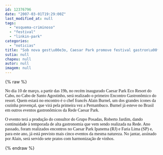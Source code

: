 ```yaml
---
id: 12376796
date: "2007-03-01T19:29:00Z"
last_modified_at: null
tags:
  - "esquema-criminoso"
  - "festival"
  - "linkin-park"
categories:
  - "noticias"
title: "Sob nova gest\u00e3o, Caesar Park promove festival gastron\u00f4mico. Quem se habilita?"
sutia: null
chapeu: null
autor: null
imagem: null
---
```

{% raw %}
<p><P><FONT face=Verdana>No dia 10 de março, a partir das 19h, no recém inaugurado Caesar Park Eco Resort do Cabo, no Cabo de Santo Agostinho, será realizado o primeiro Encontro Gastronômico do resort. Quem estará no encontro é o chef francês Alain Burnel, um dos grandes ícones da cozinha provençal, que virá pela primeira vez a Pernambuco. Burnel já esteve no Brasil em outros eventos gastronômicos da Rede Caesar Park. </FONT></P></p>
<p><P><FONT face=Verdana>O evento terá a produção do consultor do Grupo Posadas, Roberto Jardim, dando continuidade à temporada de alta gastronomia que vem sendo realizada na Rede. Ano passado, foram realizados encontros no Caesar Park Ipanema (RJ) e Faria Lima (SP) e, para este ano, já está previsto mais cinco eventos da mesma natureza. No jantar, assinado por Alain, será servido sete pratos com harmonização de vinhos. </FONT></P> </p>
{% endraw %}